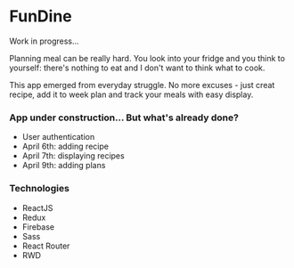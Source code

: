 <h1>FunDine</h1>

<p>Work in progress...</p>

<p>Planning meal can be really hard. You look into your fridge and you think to yourself: there's nothing to eat and I don't want to think what to cook.</p>

<p>This app emerged from everyday struggle. No more excuses - just creat recipe, add it to week plan and track your meals with easy display.</p>

<h3>App under construction... But what's already done?</h3>
<ul>
<li>User authentication</li>
<li>April 6th: adding recipe</li>
<li>April 7th: displaying recipes</li>
<li>April 9th: adding plans</li>
</ul>

<h3>Technologies</h3>
<ul>
    <li>ReactJS</li>
    <li>Redux</li>
    <li>Firebase</li>
    <li>Sass</li>
    <li>React Router</li>
    <li>RWD</li>
</ul>